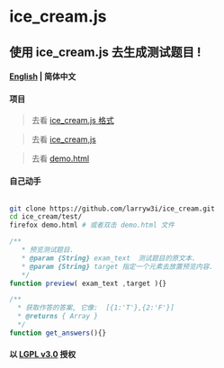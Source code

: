 # ice_cream.js
## 使用 ice_cream.js 去生成测试题目 !
#### [English](../README.md) | 简体中文

#### 项目

> 去看 [ice_cream.js 格式](../format.example)  

> 去看 [ice_cream,js](../ice_cream.js)  

> 去看 [demo.html](../test/demo.html)    

#### 自己动手

```bash

git clone https://github.com/larryw3i/ice_cream.git
cd ice_cream/test/
firefox demo.html # 或者双击 demo.html 文件

```



```javascript
/** 
   * 预览测试题目.
   * @param {String} exam_text  测试题目的原文本.
   * @param {String} target 指定一个元素去放置预览内容.
   */
function preview( exam_text ,target ){}
```

```javascript
/**
  * 获取作答的答案, 它像:  [{1:'T'},{2:'F'}]
  * @returns { Array } 
  */
function get_answers(){}
```

#### 以 [LGPL v3.0](../LICENSE) 授权